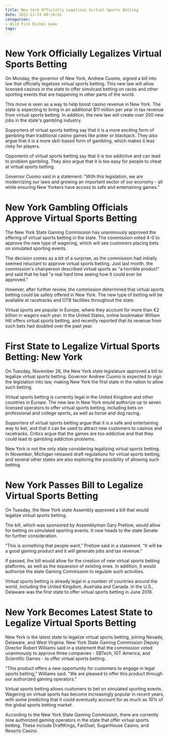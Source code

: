 ```yaml
---
title: New York Officially Legalizes Virtual Sports Betting
date: 2022-11-23 00:10:52
categories:
- Wild Fire Riches Game
tags:
---
```



#  New York Officially Legalizes Virtual Sports Betting

On Monday, the governor of New York, Andrew Cuomo, signed a bill into law that officially legalizes virtual sports betting. This new law will allow licensed casinos in the state to offer simulcast betting on races and other sporting events that are happening in other parts of the world.

This move is seen as a way to help boost casino revenue in New York. The state is expecting to bring in an additional $11 million per year in tax revenue from virtual sports betting. In addition, the new law will create over 200 new jobs in the state's gambling industry.

Supporters of virtual sports betting say that it is a more exciting form of gambling than traditional casino games like poker or blackjack. They also argue that it is a more skill-based form of gambling, which makes it less risky for players.

Opponents of virtual sports betting say that it is too addictive and can lead to problem gambling. They also argue that it is too easy for people to cheat at virtual sports betting.

Governor Cuomo said in a statement: "With this legislation, we are modernizing our laws and growing an important sector of our economy - all while ensuring New Yorkers have access to safe and entertaining games."

#  New York Gambling Officials Approve Virtual Sports Betting 

The New York State Gaming Commission has unanimously approved the offering of virtual sports betting in the state. The commission voted 4-0 to approve the new type of wagering, which will see customers placing bets on simulated sporting events.

The decision comes as a bit of a surprise, as the commission had initially seemed reluctant to approve virtual sports betting. Just last month, the commission's chairperson described virtual sports as "a horrible product" and said that he had "a real hard time seeing how it could ever be approved."

However, after further review, the commission determined that virtual sports betting could be safely offered in New York. The new type of betting will be available at racetracks and OTB facilities throughout the state.

Virtual sports are popular in Europe, where they account for more than €2 billion in wagers each year. In the United States, online bookmaker William Hill offers virtual sports betting, and recently reported that its revenue from such bets had doubled over the past year.

#  First State to Legalize Virtual Sports Betting: New York 

On Tuesday, November 26, the New York state legislature approved a bill to legalize virtual sports betting. Governor Andrew Cuomo is expected to sign the legislation into law, making New York the first state in the nation to allow such betting.

Virtual sports betting is currently legal in the United Kingdom and other countries in Europe. The new law in New York would authorize up to seven licensed operators to offer virtual sports betting, including bets on professional and college sports, as well as horse and dog racing.

Supporters of virtual sports betting argue that it is a safe and entertaining way to bet, and that it can be used to attract new customers to casinos and racetracks. Critics argue that the games are too addictive and that they could lead to gambling addiction problems.

New York is not the only state considering legalizing virtual sports betting. In November, Michigan released draft regulations for virtual sports betting, and several other states are also exploring the possibility of allowing such betting.

#  New York Passes Bill to Legalize Virtual Sports Betting 

On Tuesday, the New York state Assembly approved a bill that would legalize virtual sports betting. 

The bill, which was sponsored by Assemblyman Gary Pretlow, would allow for betting on simulated sporting events. It now heads to the state Senate for further consideration. 

“This is something that people want,” Pretlow said in a statement. “It will be a good gaming product and it will generate jobs and tax revenue.” 

If passed, the bill would allow for the creation of new virtual sports betting platforms, as well as the expansion of existing ones. In addition, it would authorize the state Gaming Commission to regulate such activities. 

Virtual sports betting is already legal in a number of countries around the world, including the United Kingdom, Australia and Canada. In the U.S., Delaware was the first state to offer virtual sports betting in June 2018.

#  New York Becomes Latest State to Legalize Virtual Sports Betting

New York is the latest state to legalize virtual sports betting, joining Nevada, Delaware, and West Virginia. New York State Gaming Commission Deputy Director Robert Williams said in a statement that the commission voted unanimously to approve three companies - SBTech, IGT America, and Scientific Games - to offer virtual sports betting.

"This product offers a new opportunity for customers to engage in legal sports betting," Williams said. "We are pleased to offer this product through our authorized gaming operators."

Virtual sports betting allows customers to bet on simulated sporting events. Wagering on virtual sports has become increasingly popular in recent years, with some predicting that it could eventually account for as much as 10% of the global sports betting market.

According to the New York State Gaming Commission, there are currently nine authorized gaming operators in the state that offer virtual sports betting. These include DraftKings, FanDuel, SugarHouse Casino, and Resorts Casino.